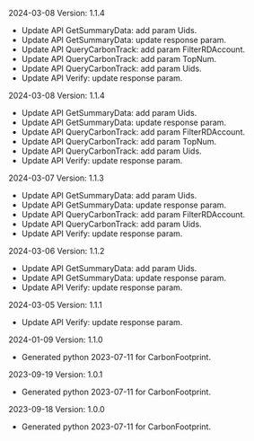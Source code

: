 2024-03-08 Version: 1.1.4
- Update API GetSummaryData: add param Uids.
- Update API GetSummaryData: update response param.
- Update API QueryCarbonTrack: add param FilterRDAccount.
- Update API QueryCarbonTrack: add param TopNum.
- Update API QueryCarbonTrack: add param Uids.
- Update API Verify: update response param.


2024-03-08 Version: 1.1.4
- Update API GetSummaryData: add param Uids.
- Update API GetSummaryData: update response param.
- Update API QueryCarbonTrack: add param FilterRDAccount.
- Update API QueryCarbonTrack: add param TopNum.
- Update API QueryCarbonTrack: add param Uids.
- Update API Verify: update response param.


2024-03-07 Version: 1.1.3
- Update API GetSummaryData: add param Uids.
- Update API GetSummaryData: update response param.
- Update API QueryCarbonTrack: add param FilterRDAccount.
- Update API QueryCarbonTrack: add param Uids.
- Update API Verify: update response param.


2024-03-06 Version: 1.1.2
- Update API GetSummaryData: add param Uids.
- Update API GetSummaryData: update response param.
- Update API Verify: update response param.


2024-03-05 Version: 1.1.1
- Update API Verify: update response param.


2024-01-09 Version: 1.1.0
- Generated python 2023-07-11 for CarbonFootprint.

2023-09-19 Version: 1.0.1
- Generated python 2023-07-11 for CarbonFootprint.

2023-09-18 Version: 1.0.0
- Generated python 2023-07-11 for CarbonFootprint.

